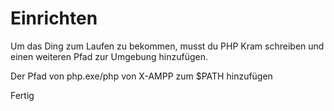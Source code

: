 # Einrichten
Um das Ding zum Laufen zu bekommen, musst du PHP Kram schreiben und einen weiteren Pfad zur Umgebung hinzufügen.

Der Pfad von php.exe/php von X-AMPP zum $PATH hinzufügen

Fertig